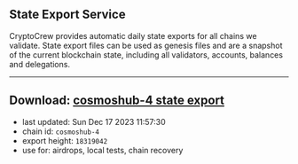 ## State Export Service
CryptoCrew provides automatic daily state exports for all chains we validate. State export files can be used as genesis files and are a snapshot of the current blockchain state, including all validators, accounts, balances and delegations.

---
**Download: [cosmoshub-4 state export](https://dl.ccvalidators.com/SERVICE/cosmoshub/cosmoshub-4_export_18319042.json)**
---

- last updated: Sun Dec 17 2023 11:57:30
- chain id: `cosmoshub-4`
- export height: `18319042`
- use for: airdrops, local tests, chain recovery

